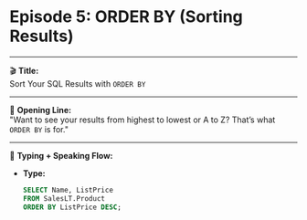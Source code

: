# Episode 5: ORDER BY (Sorting Results)

---

🎬 **Title:**  
Sort Your SQL Results with `ORDER BY`

---

🎤 **Opening Line:**  
"Want to see your results from highest to lowest or A to Z? That’s what `ORDER BY` is for."

---

🧠 **Typing + Speaking Flow:**

- **Type:**  
  ```sql
  SELECT Name, ListPrice  
  FROM SalesLT.Product  
  ORDER BY ListPrice DESC;
